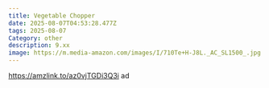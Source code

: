 ```yaml
---
title: Vegetable Chopper
date: 2025-08-07T04:53:28.477Z
tags: 2025-08-07
Category: other
description: 9.xx
image: https://m.media-amazon.com/images/I/710Te+H-J8L._AC_SL1500_.jpg
---
```

https://amzlink.to/az0vjTGDi3Q3i ad